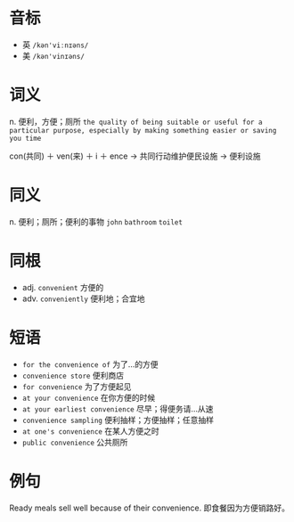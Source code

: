 # 音标

- 英 `/kən'viːnɪəns/`
- 美 `/kən'vinɪəns/`

# 词义

n. 便利，方便；厕所
`the quality of being suitable or useful for a particular purpose, especially by making something easier or saving you time`



con(共同) ＋ ven(来) ＋ i ＋ ence → 共同行动维护便民设施 → 便利设施

# 同义

n. 便利；厕所；便利的事物
`john` `bathroom` `toilet`

# 同根

- adj. `convenient` 方便的
- adv. `conveniently` 便利地；合宜地

# 短语

- `for the convenience of` 为了…的方便
- `convenience store` 便利商店
- `for convenience` 为了方便起见
- `at your convenience` 在你方便的时候
- `at your earliest convenience` 尽早；得便务请…从速
- `convenience sampling` 便利抽样；方便抽样；任意抽样
- `at one's convenience` 在某人方便之时
- `public convenience` 公共厕所

# 例句

Ready meals sell well because of their convenience.
即食餐因为方便销路好。


